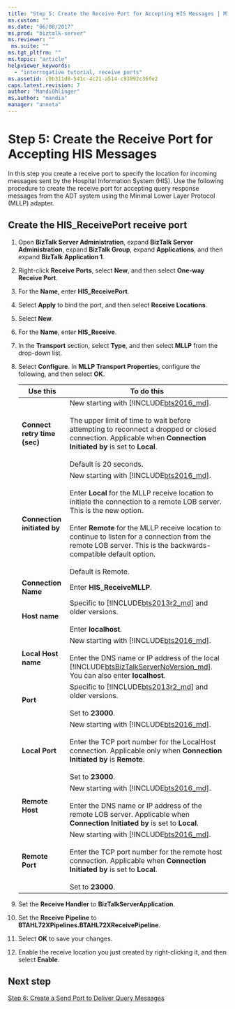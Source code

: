 ```yaml
---
title: "Step 5: Create the Receive Port for Accepting HIS Messages | Microsoft Docs"
ms.custom: ""
ms.date: "06/08/2017"
ms.prod: "biztalk-server"
ms.reviewer: ""
 ms.suite: ""
ms.tgt_pltfrm: ""
ms.topic: "article"
helpviewer_keywords: 
  - "interrogative tutorial, receive ports"
ms.assetid: c0b311d8-541c-4c21-a514-c93092c36fe2
caps.latest.revision: 7
author: "MandiOhlinger"
ms.author: "mandia"
manager: "anneta"
---
```

# Step 5: Create the Receive Port for Accepting HIS Messages
In this step you create a receive port to specify the location for incoming messages sent by the Hospital Information System (HIS). Use the following procedure to create the receive port for accepting query response messages from the ADT system using the Minimal Lower Layer Protocol (MLLP) adapter.  
  
## Create the HIS_ReceivePort receive port  

1.  Open **BizTalk Server Administration**, expand **BizTalk Server Administration**, expand **BizTalk Group**, expand **Applications**, and then expand **BizTalk Application 1**.  
  
2.  Right-click **Receive Ports**, select **New**, and then select **One-way Receive Port**.   
  
3.  For the **Name**, enter **HIS_ReceivePort**.  

4.  Select **Apply** to bind the port, and then select **Receive Locations**.  
  
5.  Select **New**.  
  
6.  For the **Name**, enter **HIS_Receive**.  

7. In the **Transport** section, select **Type**, and then select **MLLP** from the drop-down list.  
  
8. Select **Configure**. In **MLLP Transport Properties**, configure the following, and then select **OK**.  

    |Use this|To do this|  
    |---|---|  
    |**Connect retry time (sec)**|New starting with [!INCLUDE[bts2016_md](../../includes/bts2016-md.md)]. <br/><br/>The upper limit of time to wait before attempting to reconnect a dropped or closed connection. Applicable when **Connection Initiated by** is set to **Local**.<br/><br/>Default is 20 seconds.|
    |**Connection initiated by**| New starting with [!INCLUDE[bts2016_md](../../includes/bts2016-md.md)]. <br/><br/>Enter **Local** for the MLLP receive location to initiate the connection to a remote LOB server. This is the new option.<br/><br/>Enter **Remote** for the MLLP receive location to continue to listen for a connection from the remote LOB server. This is the backwards-compatible default option.<br/><br/>Default is Remote.| 
    |**Connection Name**|Enter **HIS_ReceiveMLLP**.|  
    |**Host name**|Specific to [!INCLUDE[bts2013r2_md](../../includes/bts2013r2-md.md)] and older versions. <br/><br/>Enter **localhost**.|  
    |**Local Host name**|New starting with [!INCLUDE[bts2016_md](../../includes/bts2016-md.md)]. <br/><br/>Enter the DNS name or IP address of the local [!INCLUDE[btsBizTalkServerNoVersion_md](../../includes/btsbiztalkservernoversion-md.md)]. You can also enter **localhost**.|  
    |**Port**|Specific to [!INCLUDE[bts2013r2_md](../../includes/bts2013r2-md.md)] and older versions. <br/><br/>Set to **23000**.|  
    |**Local Port**|New starting with [!INCLUDE[bts2016_md](../../includes/bts2016-md.md)]. <br/><br/>Enter the TCP port number for the LocalHost connection. Applicable only when **Connection Initiated by** is **Remote**. <br/><br/>Set to **23000**.|
    |**Remote Host**|New starting with [!INCLUDE[bts2016_md](../../includes/bts2016-md.md)]. <br/><br/>Enter the DNS name or IP address of the remote LOB server. Applicable when **Connection Initiated by** is set to **Local**.|  
    |**Remote Port**|New starting with [!INCLUDE[bts2016_md](../../includes/bts2016-md.md)]. <br/><br/>Enter the TCP port number for the remote host connection. Applicable when **Connection Initiated by** is set to **Local**.<br/><br/>Set to **23000**.|  
    
9. Set the **Receive Handler** to **BizTalkServerApplication**.  
  
10. Set the **Receive Pipeline** to **BTAHL72XPipelines.BTAHL72XReceivePipeline**.  
  
11. Select **OK** to save your changes.  
  
12. Enable the receive location you just created by right-clicking it, and then select **Enable**.  

## Next step  
[Step 6: Create a Send Port to Deliver Query Messages](../../adapters-and-accelerators/accelerator-hl7/step-6-create-a-send-port-to-deliver-query-messages.md)